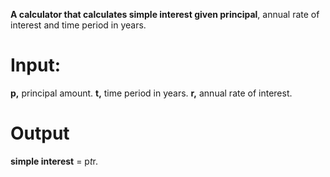 **A calculator that calculates simple interest given principal**, annual rate of interest and time period in years.

# Input:
   **p,** principal amount. 
   **t,** time period in years. 
   **r,** annual rate of interest. 
# Output
   **simple interest** = p*t*r. 
